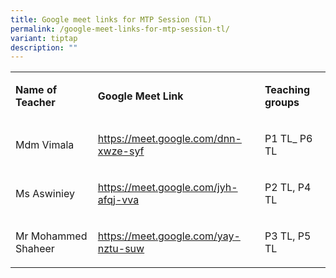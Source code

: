 ```yaml
---
title: Google meet links for MTP Session (TL)
permalink: /google-meet-links-for-mtp-session-tl/
variant: tiptap
description: ""
---
```

<table style="minWidth: 75px">
<colgroup>
<col>
<col>
<col>
</colgroup>
<tbody>
<tr>
<td rowspan="1" colspan="1">
<p><strong>Name of Teacher</strong>
</p>
</td>
<td rowspan="1" colspan="1">
<p><strong>Google Meet Link&nbsp;</strong>
</p>
</td>
<td rowspan="1" colspan="1">
<p><strong>Teaching groups</strong>
</p>
</td>
</tr>
<tr>
<td rowspan="1" colspan="1">
<p>Mdm Vimala&nbsp;</p>
</td>
<td rowspan="1" colspan="1">
<p><a href="https://meet.google.com/dnn-xwze-syf" rel="noopener noreferrer nofollow" target="_blank">https://meet.google.com/dnn-xwze-syf</a>
</p>
</td>
<td rowspan="1" colspan="1">
<p>P1 TL_ P6 TL</p>
</td>
</tr>
<tr>
<td rowspan="1" colspan="1">
<p>Ms Aswiniey</p>
</td>
<td rowspan="1" colspan="1">
<p><a href="https://meet.google.com/jyh-afqj-vva" rel="noopener noreferrer nofollow" target="_blank">https://meet.google.com/jyh-afqj-vva</a>
</p>
</td>
<td rowspan="1" colspan="1">
<p>P2 TL, P4 TL</p>
</td>
</tr>
<tr>
<td rowspan="1" colspan="1">
<p>Mr Mohammed Shaheer</p>
</td>
<td rowspan="1" colspan="1">
<p><a href="https://meet.google.com/yay-nztu-suw" rel="noopener noreferrer nofollow" target="_blank">https://meet.google.com/yay-nztu-suw</a>
</p>
</td>
<td rowspan="1" colspan="1">
<p>P3 TL, P5 TL</p>
</td>
</tr>
</tbody>
</table>
<p></p>